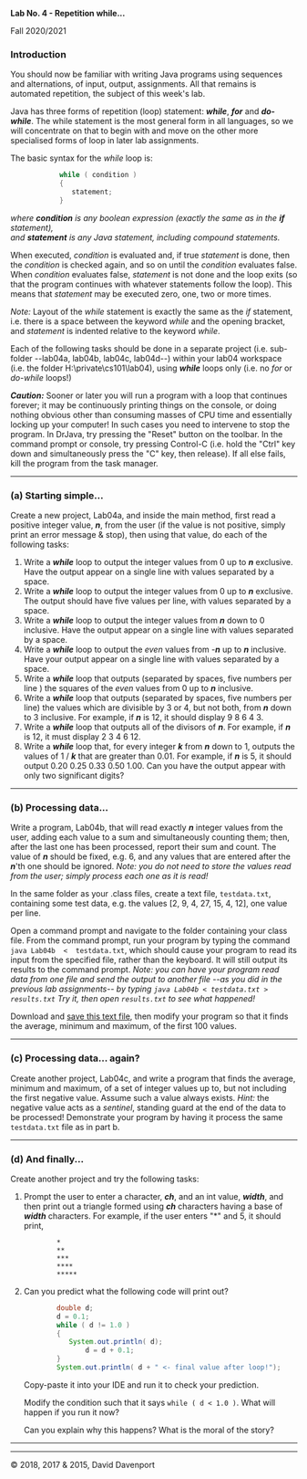  **Lab No. 4  - Repetition while...**

 Fall 2020/2021

### Introduction

You should now be familiar with writing Java programs using sequences and alternations, of input, output, assignments. All that remains is automated repetition, the subject of this week's lab. 

Java has three forms of repetition (loop) statement: ***while***, ***for*** and ***do-while***. The while statement is the most general form in all languages, so we will concentrate on that to begin with and move on the other more specialised forms of loop in later lab assignments.

The basic syntax for the _while_ loop is:
```java
			while ( condition )
			{
			   statement;
			}
```
  *where **condition** _is any boolean expression (exactly the same as in the_ **if** _statement),  
and_ **statement** _is any Java statement, including compound statements._*

When executed, _condition_ is evaluated and, if true _statement_ is done, then the _condition_ is checked again, and so on until the _condition_ evaluates false. When _condition_ evaluates false, _statement_ is not done and the loop exits (so that the program continues with whatever statements follow the loop). This means that _statement_ may be executed zero, one, two or more times.

_Note:_ Layout of the _while_ statement is exactly the same as the _if_ statement, i.e. there is a space between the keyword _while_ and the opening bracket, and _statement_ is indented relative to the keyword _while_.

Each of the following tasks should be done in a separate project (i.e. sub-folder --lab04a, lab04b, lab04c, lab04d--) within your lab04 workspace (i.e. the folder H:\\private\\cs101\\lab04), using ***while*** loops only (i.e. no _for_ or _do-while_ loops!)

**_Caution:_** Sooner or later you will run a program with a loop that continues forever; it may be continuously printing things on the console, or doing nothing obvious other than consuming masses of CPU time and essentially locking up your computer! In such cases you need to intervene to stop the program. In DrJava, try pressing the "Reset" button on the toolbar. In the command prompt or console, try pressing Control-C (i.e. hold the "Ctrl" key down and simultaneously press the "C" key, then release). If all else fails, kill the program from the task manager.

* * *

### (a) Starting simple...

Create a new project, Lab04a, and inside the main method, first read a positive integer value,  **_n_**, from the user (if the value is not positive, simply print an error message & stop), then using that value, do each of the following tasks:

1.  Write a ***while*** loop to output the integer values from 0 up to **_n_** exclusive. Have the output appear on a single line with values separated by a space.
2.  Write a ***while*** loop to output the integer values from 0 up to **_n_** exclusive. The output should have five values per line, with values separated by a space.
3.  Write a ***while*** loop to output the integer values from **_n_** down to 0 inclusive. Have the output appear on a single line with values separated by a space.
4.  Write a ***while*** loop to output the _even_ values from \-**_n_** up to **_n_** inclusive. Have your output appear on a single line with values separated by a space.
5.  Write a ***while*** loop that outputs (separated by spaces, five numbers per line ) the squares of the _even_ values from 0 up to **_n_** inclusive. 
6.  Write a ***while*** loop that outputs (separated by spaces, five numbers per line) the values which are divisible by 3 or 4, but not both, from **_n_** down to 3 inclusive.  For example, if **_n_** is 12, it should display 9 8 6 4 3.
7.  Write a ***while*** loop that outputs all of the divisors of **_n_**. For example, if **_n_** is 12, it must display 2 3 4 6 12.
8.  Write a ***while*** loop that, for every integer **_k_** from **_n_** down to 1, outputs the values of 1 / **_k_**  that are greater than 0.01. For example, if **_n_** is 5, it should output 0.20 0.25 0.33 0.50 1.00. Can you have the output appear with only two significant digits?

* * *

### (b) Processing data...

Write a program, Lab04b, that will read exactly ***n*** integer values from the user, adding each value to a sum and simultaneously counting them; then, after the last one has been processed, report their sum and count. The value of ***n*** should be fixed, e.g. 6, and any values that are entered after the ***n***'th one should be ignored. _Note: you do not need to store the values read from the user; simply process each one as it is read!_

In the same folder as your .class files, create a text file, ``testdata.txt``, containing some test data, e.g. the values \[2, 9, 4, 27, 15, 4, 12\], one value per line.

Open a command prompt and navigate to the folder containing your class file. From the command prompt, run your program by typing the command ``java Lab04b  <  testdata.txt``, which should cause your program to read its input from the specified file, rather than the keyboard. It will still output its results to the command prompt. _Note: you can have your program read data from one file and send the output to another file --as you did in the previous lab assignments-- by typing ``java Lab04b < testdata.txt > results.txt`` Try it, then open ``results.txt`` to see what happened!_

Download and [save this text file](http://web.archive.org/web/20191227214711/http://www.cs.bilkent.edu.tr/~david/cs101/assignments/lab04/realdata.txt), then modify your program so that it finds the average, minimum and maximum, of the first 100 values.

* * *

### (c) Processing data... again?

Create another project, Lab04c, and write a program that finds the average, minimum and maximum, of a set of integer values up to, but not including the first negative value. Assume such a value always exists. _Hint:_ the negative value acts as a _sentinel_, standing guard at the end of the data to be processed! Demonstrate your program by having it process the same ``testdata.txt`` file as in part b.

* * *

### (d) And finally...

Create another project and try the following tasks:

1.  Prompt the user to enter a character, ***ch***, and an int value, ***width***, and then print out a triangle formed using ***ch*** characters having a base of ***width*** characters. For example, if the user enters "*" and 5, it should print,
    
				*
				**
				***
				****
				*****
    
2.  Can you predict what the following code will print out?
    
    ```java
			double d;
			d = 0.1;
			while ( d != 1.0 )
			{
			   System.out.println( d);
		           d = d + 0.1;
			}
			System.out.println( d + " <- final value after loop!");
    ```
    
    Copy-paste it into your IDE and run it to check your prediction.
    
    Modify the condition such that it says ``while ( d < 1.0 )``. What will happen if you run it now?  
    
    Can you explain why this happens? What is the moral of the story?
    

* * *

* * *

© 2018, 2017 & 2015, David Davenport
